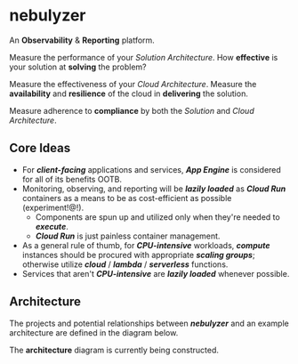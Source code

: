 # nebulyzer
An **Observability** & **Reporting** platform.

Measure the performance of your *Solution Architecture*. How **effective** is your solution at **solving** the problem?

Measure the effectiveness of your *Cloud Architecture*. Measure the **availability** and **resilience** of the cloud in **delivering** the solution.

Measure adherence to **compliance** by both the *Solution* and *Cloud Architecture*.

## Core Ideas

- For **_client-facing_** applications and services, **_App Engine_** is considered for all of its benefits OOTB.
- Monitoring, observing, and reporting will be **_lazily loaded_** as **_Cloud Run_** containers as a means to be as cost-efficient as possible (experiment!@!).
  - Components are spun up and utilized only when they're needed to **_execute_**.
  - **_Cloud Run_** is just painless container management.
- As a general rule of thumb, for **_CPU-intensive_** workloads, **_compute_** instances should be procured with appropriate **_scaling groups_**; otherwise utilize **_cloud_** / **_lambda_** / **_serverless_** functions.
- Services that aren't **_CPU-intensive_** are **_lazily loaded_** whenever possible. 

## Architecture

The projects and potential relationships between **_nebulyzer_** and an example architecture are defined in the diagram below.

The **architecture** diagram is currently being constructed.
